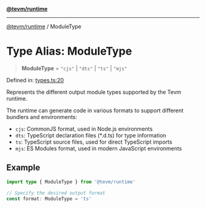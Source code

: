 [**@tevm/runtime**](../README.md)

***

[@tevm/runtime](../globals.md) / ModuleType

# Type Alias: ModuleType

> **ModuleType** = `"cjs"` \| `"dts"` \| `"ts"` \| `"mjs"`

Defined in: [types.ts:20](https://github.com/evmts/compiler/blob/main/packages/runtime/src/types.ts#L20)

Represents the different output module types supported by the Tevm runtime.

The runtime can generate code in various formats to support different bundlers
and environments:

- `cjs`: CommonJS format, used in Node.js environments
- `dts`: TypeScript declaration files (*.d.ts) for type information
- `ts`: TypeScript source files, used for direct TypeScript imports
- `mjs`: ES Modules format, used in modern JavaScript environments

## Example

```typescript
import type { ModuleType } from '@tevm/runtime'

// Specify the desired output format
const format: ModuleType = 'ts'
```

